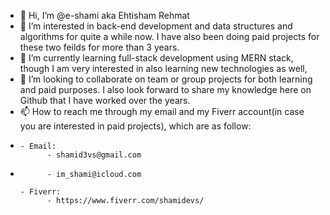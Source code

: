 - 👋 Hi, I’m @e-shami aka Ehtisham Rehmat
- 👀 I’m interested in back-end development and data structures and algorithms for quite a while now. I have also been doing paid projects for these two feilds for more than 3 years.
- 🌱 I’m currently learning full-stack development using MERN stack, though I am very interested in also learning new technologies as well,
- 💞️ I’m looking to collaborate on team or group projects for both learning and paid purposes. I also look forward to share my knowledge here on Github that I have worked over the years.
- 📫 How to reach me through my email and my Fiverr account(in case you are interested in paid projects), which are as follow:
-     - Email: 
            - shamid3vs@gmail.com
-           - im_shami@icloud.com

      - Fiverr:
            - https://www.fiverr.com/shamidevs/

<!---
e-shami/e-shami is a ✨ special ✨ repository because its `README.md` (this file) appears on your GitHub profile.
You can click the Preview link to take a look at your changes.
--->
